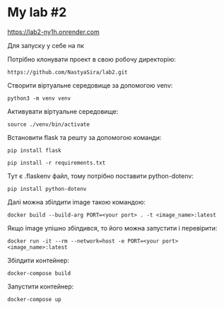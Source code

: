 # My lab #2
https://lab2-ny1h.onrender.com

Для запуску у себе на пк 

Потрібно клонувати проект в свою робочу директорію:
```
https://github.com/NastyaSira/lab2.git
```
Створити віртуальне середовище за допомогою venv:
```
python3 -m venv venv
```
Активувати віртуальне середовище:
```
source ./venv/bin/activate
```
Встановити flask та решту за допомогою команди:
```
pip install flask
```
```
pip install -r requirements.txt
```
Тут є .flaskenv файл, тому потрібно поставити python-dotenv:
```
pip install python-dotenv
```
Далі можна збілдити image такою командою:
```
docker build --build-arg PORT=<your port> . -t <image_name>:latest
```
Якщо image упішно збілдився, то його можна запустити і перевірити:
```
docker run -it --rm --network=host -e PORT=<your port> <image_name>:latest
```
Збілдити контейнер: 
```
docker-compose build
```
Запустити контейнер:
```
docker-compose up
```